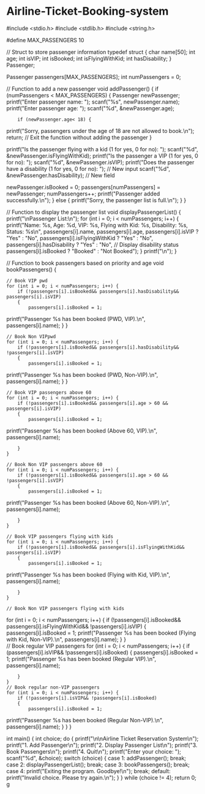 # Airline-Ticket-Booking-system
#include <stdio.h>
#include <stdlib.h>
#include <string.h>

#define MAX_PASSENGERS 10

// Struct to store passenger information
typedef struct {
    char name[50];
    int age;
    int isVIP;
    int isBooked;
    int isFlyingWithKid;
    int hasDisability;
} Passenger;

Passenger passengers[MAX_PASSENGERS];
int numPassengers = 0;

// Function to add a new passenger
void addPassenger() {
    if (numPassengers < MAX_PASSENGERS) {
        Passenger newPassenger;
printf("Enter passenger name: ");
scanf("%s", newPassenger.name);
printf("Enter passenger age: ");
scanf("%d", &newPassenger.age);

        if (newPassenger.age< 18) {
printf("Sorry, passengers under the age of 18 are not allowed to book.\n");
            return;  // Exit the function without adding the passenger
        }

printf("Is the passenger flying with a kid (1 for yes, 0 for no): ");
scanf("%d", &newPassenger.isFlyingWithKid);
printf("Is the passenger a VIP (1 for yes, 0 for no): ");
scanf("%d", &newPassenger.isVIP);
printf("Does the passenger have a disability (1 for yes, 0 for no): "); // New input
scanf("%d", &newPassenger.hasDisability); // New field

newPassenger.isBooked = 0;
        passengers[numPassengers] = newPassenger;
        numPassengers++;
printf("Passenger added successfully.\n");
    } 
else {
printf("Sorry, the passenger list is full.\n");
    }
}

// Function to display the passenger list
void displayPassengerList() {
printf("\nPassenger List:\n");
    for (int i = 0; i < numPassengers; i++) {
printf("Name: %s, Age: %d, VIP: %s, Flying with Kid: %s, Disability: %s, Status: %s\n",
               passengers[i].name, passengers[i].age,
               passengers[i].isVIP ? "Yes" : "No",
               passengers[i].isFlyingWithKid ? "Yes" : "No",
               passengers[i].hasDisability ? "Yes" : "No", // Display disability status
               passengers[i].isBooked ? "Booked" : "Not Booked");
    }
printf("\n");
}

// Function to book passengers based on priority and age
void bookPassengers() {

    // Book VIP pwd
    for (int i = 0; i < numPassengers; i++) {
        if (!passengers[i].isBooked&& passengers[i].hasDisability&& passengers[i].isVIP) 
        {
            passengers[i].isBooked = 1;
printf("Passenger %s has been booked (PWD, VIP).\n", passengers[i].name);
        }
    }

    // Book Non VIPpwd
    for (int i = 0; i < numPassengers; i++) {
        if (!passengers[i].isBooked&& passengers[i].hasDisability&& !passengers[i].isVIP) 
        {
            passengers[i].isBooked = 1;
printf("Passenger %s has been booked (PWD, Non-VIP).\n", passengers[i].name);
        }
    }   

    // Book VIP passengers above 60
    for (int i = 0; i < numPassengers; i++) {
        if (!passengers[i].isBooked&& passengers[i].age > 60 && passengers[i].isVIP)
        {
            passengers[i].isBooked = 1;
printf("Passenger %s has been booked (Above 60, VIP).\n", passengers[i].name);

        }
    }

    // Book Non VIP passengers above 60
    for (int i = 0; i < numPassengers; i++) {
        if (!passengers[i].isBooked&& passengers[i].age > 60 && !passengers[i].isVIP)
        {
            passengers[i].isBooked = 1;
printf("Passenger %s has been booked (Above 60, Non-VIP).\n", passengers[i].name);

        }
    }

    // Book VIP passengers flying with kids
    for (int i = 0; i < numPassengers; i++) {
        if (!passengers[i].isBooked&& passengers[i].isFlyingWithKid&& passengers[i].isVIP) 
        {
            passengers[i].isBooked = 1;
printf("Passenger %s has been booked (Flying with Kid, VIP).\n", passengers[i].name);

        }
    }

    // Book Non VIP passengers flying with kids
   for (int i = 0; i < numPassengers; i++) {
        if (!passengers[i].isBooked&& passengers[i].isFlyingWithKid&& !passengers[i].isVIP) 
        {
            passengers[i].isBooked = 1;
printf("Passenger %s has been booked (Flying with Kid, Non-VIP).\n", passengers[i].name);
        }
    }   
    // Book regular VIP passengers
    for (int i = 0; i < numPassengers; i++) {
        if (passengers[i].isVIP&& !passengers[i].isBooked) 
        {
            passengers[i].isBooked = 1;
printf("Passenger %s has been booked (Regular VIP).\n", passengers[i].name);

        }
    }
    // Book regular non-VIP passengers
    for (int i = 0; i < numPassengers; i++) {
        if (!passengers[i].isVIP&& !passengers[i].isBooked) 
        {
            passengers[i].isBooked = 1;
printf("Passenger %s has been booked (Regular Non-VIP).\n", passengers[i].name);
        }
    }
}




int main() {
    int choice;
    do {
printf("\n\nAirline Ticket Reservation System\n");
printf("1. Add Passenger\n");
printf("2. Display Passenger List\n");
printf("3. Book Passengers\n");
printf("4. Quit\n");
printf("Enter your choice: ");
scanf("%d", &choice);
        switch (choice) {
            case 1:
                addPassenger();
                break;
            case 2:
                displayPassengerList();
                break;
            case 3:
                bookPassengers();
                break;
            case 4:
printf("Exiting the program. Goodbye!\n");
                break;
            default:
printf("Invalid choice. Please try again.\n");
        }
    } while (choice != 4);
    return 0;
g
